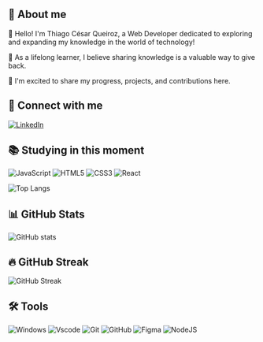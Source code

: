 <div align="left">

## 🦦 About me

👾 Hello! I'm Thiago César Queiroz, a Web Developer dedicated to exploring and expanding my knowledge in the world of technology!

🌱 As a lifelong learner, I believe sharing knowledge is a valuable way to give back.

🚀 I'm excited to share my progress, projects, and contributions here.

## 👋 Connect with me
[![LinkedIn](https://img.shields.io/badge/LinkedIn-0077B5?style=for-the-badge&logo=linkedin&logoColor=white)](https://www.linkedin.com/in/thiagocqueiroz/) 


## 📚 Studying in this moment
![JavaScript](https://img.shields.io/badge/JavaScript-F7DF1E?style=for-the-badge&logo=javascript&logoColor=black) 
![HTML5](https://img.shields.io/badge/HTML5-E34F26?style=for-the-badge&logo=html5&logoColor=white) 
![CSS3](https://img.shields.io/badge/CSS3-1572B6?style=for-the-badge&logo=css3&logoColor=white) 
![React](https://img.shields.io/badge/-ReactJs-61DAFB?logo=react&logoColor=white&style=for-the-badge)

![Top Langs](https://github-readme-stats.vercel.app/api/top-langs/?username=thiagoqueir0z&theme=midnight-purple&show_icons=true&hide_border=true&layout=compact)

## 📊 GitHub Stats

![GitHub stats](https://github-readme-stats.vercel.app/api?username=thiagoqueir0z&theme=midnight-purple&show_icons=true&hide_border=true&count_private=true)

## 🔥 GitHub Streak

![GitHub Streak](https://github-readme-streak-stats.herokuapp.com/?user=thiagoqueir0z&theme=midnight-purple&hide_border=true)

## 🛠️ Tools

![Windows](https://img.shields.io/badge/Windows-000?style=for-the-badge&logo=windows&logoColor=2CA5E0)
![Vscode](https://img.shields.io/badge/Vscode-007ACC?style=for-the-badge&logo=visual-studio-code&logoColor=white) 
![Git](https://img.shields.io/badge/GIT-E44C30?style=for-the-badge&logo=git&logoColor=white) 
![GitHub](https://img.shields.io/badge/-GitHub-181717?style=for-the-badge&logo=github)
![Figma](https://img.shields.io/badge/Figma-696969?style=for-the-badge&logo=figma&logoColor=figma)
![NodeJS](https://img.shields.io/badge/node.js-6DA55F?style=for-the-badge&logo=node.js&logoColor=white)
